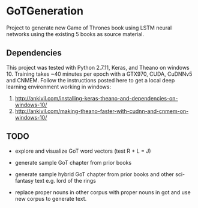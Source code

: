 # GoTGeneration

Project to generate new Game of Thrones book using LSTM neural networks using the existing 5 books as source material.

## Dependencies
This project was tested with Python 2.7.11, Keras, and Theano on windows 10. Training takes ~40 minutes per epoch with a GTX970, CUDA, CuDNNv5 and CNMEM.
Follow the instructions posted here to get a local deep learning environment working in windows:
1. http://ankivil.com/installing-keras-theano-and-dependencies-on-windows-10/
2. http://ankivil.com/making-theano-faster-with-cudnn-and-cnmem-on-windows-10/

## TODO

- explore and visualize GoT word vectors (test R + L = J)

- generate sample GoT chapter from prior books

- generate sample hybrid GoT chapter from prior books and other sci-fantasy text e.g. lord of the rings

- replace proper nouns in other corpus with proper nouns in got and use new corpus to generate text.
